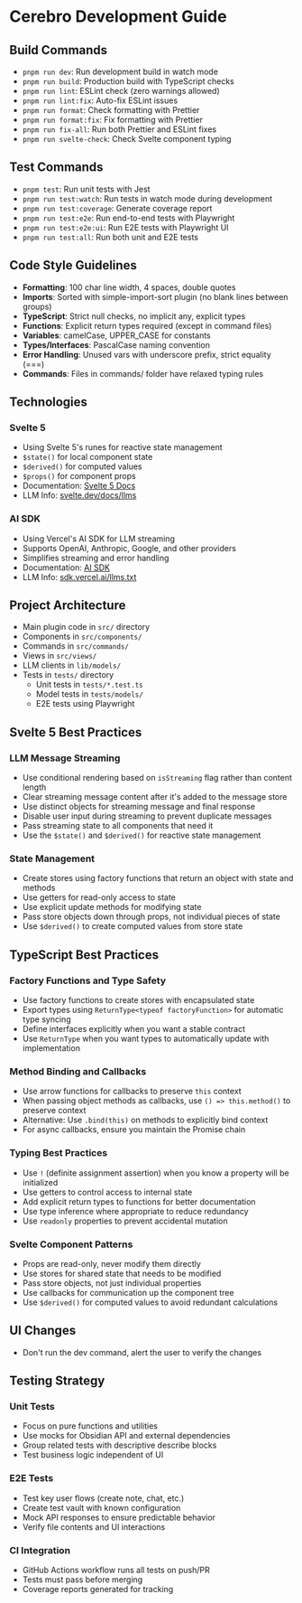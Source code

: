 # Cerebro Development Guide

## Build Commands

- `pnpm run dev`: Run development build in watch mode
- `pnpm run build`: Production build with TypeScript checks
- `pnpm run lint`: ESLint check (zero warnings allowed)
- `pnpm run lint:fix`: Auto-fix ESLint issues
- `pnpm run format`: Check formatting with Prettier
- `pnpm run format:fix`: Fix formatting with Prettier
- `pnpm run fix-all`: Run both Prettier and ESLint fixes
- `pnpm run svelte-check`: Check Svelte component typing

## Test Commands

- `pnpm test`: Run unit tests with Jest
- `pnpm run test:watch`: Run tests in watch mode during development
- `pnpm run test:coverage`: Generate coverage report
- `pnpm run test:e2e`: Run end-to-end tests with Playwright
- `pnpm run test:e2e:ui`: Run E2E tests with Playwright UI
- `pnpm run test:all`: Run both unit and E2E tests

## Code Style Guidelines

- **Formatting**: 100 char line width, 4 spaces, double quotes
- **Imports**: Sorted with simple-import-sort plugin (no blank lines between groups)
- **TypeScript**: Strict null checks, no implicit any, explicit types
- **Functions**: Explicit return types required (except in command files)
- **Variables**: camelCase, UPPER_CASE for constants
- **Types/Interfaces**: PascalCase naming convention
- **Error Handling**: Unused vars with underscore prefix, strict equality (===)
- **Commands**: Files in commands/ folder have relaxed typing rules

## Technologies

### Svelte 5

- Using Svelte 5's runes for reactive state management
- `$state()` for local component state
- `$derived()` for computed values
- `$props()` for component props
- Documentation: [Svelte 5 Docs](https://svelte.dev/docs/runes)
- LLM Info: [svelte.dev/docs/llms](https://svelte.dev/docs/llms.txt)

### AI SDK

- Using Vercel's AI SDK for LLM streaming
- Supports OpenAI, Anthropic, Google, and other providers
- Simplifies streaming and error handling
- Documentation: [AI SDK](https://sdk.vercel.ai/)
- LLM Info: [sdk.vercel.ai/llms.txt](https://sdk.vercel.ai/llms.txt)

## Project Architecture

- Main plugin code in `src/` directory
- Components in `src/components/`
- Commands in `src/commands/`
- Views in `src/views/`
- LLM clients in `lib/models/`
- Tests in `tests/` directory
    - Unit tests in `tests/*.test.ts`
    - Model tests in `tests/models/`
    - E2E tests using Playwright

## Svelte 5 Best Practices

### LLM Message Streaming

- Use conditional rendering based on `isStreaming` flag rather than content length
- Clear streaming message content after it's added to the message store
- Use distinct objects for streaming message and final response
- Disable user input during streaming to prevent duplicate messages
- Pass streaming state to all components that need it
- Use the `$state()` and `$derived()` for reactive state management

### State Management

- Create stores using factory functions that return an object with state and methods
- Use getters for read-only access to state
- Use explicit update methods for modifying state
- Pass store objects down through props, not individual pieces of state
- Use `$derived()` to create computed values from store state

## TypeScript Best Practices

### Factory Functions and Type Safety

- Use factory functions to create stores with encapsulated state
- Export types using `ReturnType<typeof factoryFunction>` for automatic type syncing
- Define interfaces explicitly when you want a stable contract
- Use `ReturnType` when you want types to automatically update with implementation

### Method Binding and Callbacks

- Use arrow functions for callbacks to preserve `this` context
- When passing object methods as callbacks, use `() => this.method()` to preserve context
- Alternative: Use `.bind(this)` on methods to explicitly bind context
- For async callbacks, ensure you maintain the Promise chain

### Typing Best Practices

- Use `!` (definite assignment assertion) when you know a property will be initialized
- Use getters to control access to internal state
- Add explicit return types to functions for better documentation
- Use type inference where appropriate to reduce redundancy
- Use `readonly` properties to prevent accidental mutation

### Svelte Component Patterns

- Props are read-only, never modify them directly
- Use stores for shared state that needs to be modified
- Pass store objects, not just individual properties
- Use callbacks for communication up the component tree
- Use `$derived()` for computed values to avoid redundant calculations

## UI Changes
- Don't run the dev command, alert the user to verify the changes

## Testing Strategy

### Unit Tests

- Focus on pure functions and utilities
- Use mocks for Obsidian API and external dependencies
- Group related tests with descriptive describe blocks
- Test business logic independent of UI

### E2E Tests

- Test key user flows (create note, chat, etc.)
- Create test vault with known configuration
- Mock API responses to ensure predictable behavior
- Verify file contents and UI interactions

### CI Integration

- GitHub Actions workflow runs all tests on push/PR
- Tests must pass before merging
- Coverage reports generated for tracking